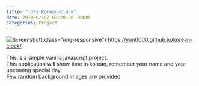 ```yaml
---
title: "[JS] Korean-Clock"
date: 2018-02-02 02:20:00 -0400
categories: Project
---
```


![Screenshot](/img/korean-clock.PNG){:class="img-responsive"}
https://yun0000.github.io/korean-clock/

This is a simple vanilla javascript project. <br>
This application will show time in korean, remember your name and your upcoming special day. <br>
Few random background images are provided
